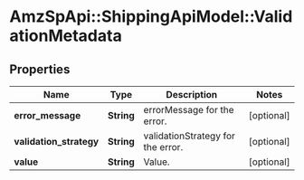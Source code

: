 # AmzSpApi::ShippingApiModel::ValidationMetadata

## Properties
Name | Type | Description | Notes
------------ | ------------- | ------------- | -------------
**error_message** | **String** | errorMessage for the error. | [optional] 
**validation_strategy** | **String** | validationStrategy for the error. | [optional] 
**value** | **String** | Value. | [optional] 

